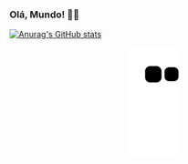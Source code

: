 ### Olá, Mundo! 🖖🏻

[![Anurag's GitHub stats](https://github-readme-stats.vercel.app/api?username=sonnure)](https://github.com/anuraghazra/github-readme-stats)
<div align="center">
 
 
  ![Snake animation](https://github.com/rafaballerini/rafaballerini/blob/output/github-contribution-grid-snake.svg)
 
</div>

